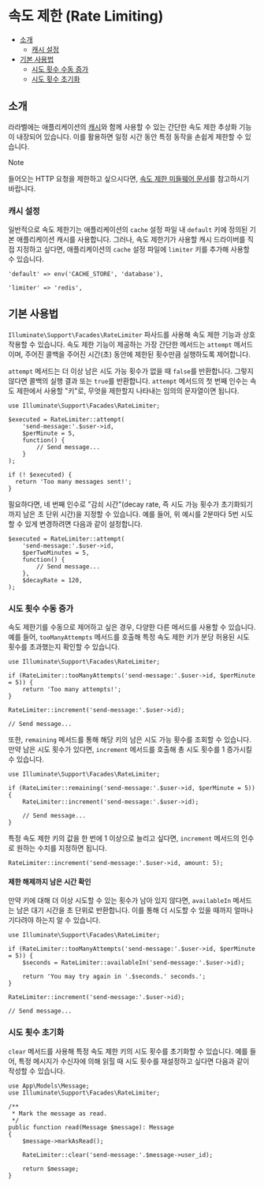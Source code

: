 # 속도 제한 (Rate Limiting)

- [소개](#introduction)
    - [캐시 설정](#cache-configuration)
- [기본 사용법](#basic-usage)
    - [시도 횟수 수동 증가](#manually-incrementing-attempts)
    - [시도 횟수 초기화](#clearing-attempts)

<a name="introduction"></a>
## 소개

라라벨에는 애플리케이션의 [캐시](cache)와 함께 사용할 수 있는 간단한 속도 제한 추상화 기능이 내장되어 있습니다. 이를 활용하면 일정 시간 동안 특정 동작을 손쉽게 제한할 수 있습니다.

> [!NOTE]  
> 들어오는 HTTP 요청을 제한하고 싶으시다면, [속도 제한 미들웨어 문서](/docs/11.x/routing#rate-limiting)를 참고하시기 바랍니다.

<a name="cache-configuration"></a>
### 캐시 설정

일반적으로 속도 제한기는 애플리케이션의 `cache` 설정 파일 내 `default` 키에 정의된 기본 애플리케이션 캐시를 사용합니다. 그러나, 속도 제한기가 사용할 캐시 드라이버를 직접 지정하고 싶다면, 애플리케이션의 `cache` 설정 파일에 `limiter` 키를 추가해 사용할 수 있습니다.

```
'default' => env('CACHE_STORE', 'database'),

'limiter' => 'redis',
```

<a name="basic-usage"></a>
## 기본 사용법

`Illuminate\Support\Facades\RateLimiter` 파사드를 사용해 속도 제한 기능과 상호작용할 수 있습니다. 속도 제한 기능이 제공하는 가장 간단한 메서드는 `attempt` 메서드이며, 주어진 콜백을 주어진 시간(초) 동안에 제한된 횟수만큼 실행하도록 제어합니다.

`attempt` 메서드는 더 이상 남은 시도 가능 횟수가 없을 때 `false`를 반환합니다. 그렇지 않다면 콜백의 실행 결과 또는 `true`를 반환합니다. `attempt` 메서드의 첫 번째 인수는 속도 제한에서 사용할 "키"로, 무엇을 제한할지 나타내는 임의의 문자열이면 됩니다.

```
use Illuminate\Support\Facades\RateLimiter;

$executed = RateLimiter::attempt(
    'send-message:'.$user->id,
    $perMinute = 5,
    function() {
        // Send message...
    }
);

if (! $executed) {
  return 'Too many messages sent!';
}
```

필요하다면, 네 번째 인수로 "감쇠 시간"(decay rate, 즉 시도 가능 횟수가 초기화되기까지 남은 초 단위 시간)을 지정할 수 있습니다. 예를 들어, 위 예시를 2분마다 5번 시도할 수 있게 변경하려면 다음과 같이 설정합니다.

```
$executed = RateLimiter::attempt(
    'send-message:'.$user->id,
    $perTwoMinutes = 5,
    function() {
        // Send message...
    },
    $decayRate = 120,
);
```

<a name="manually-incrementing-attempts"></a>
### 시도 횟수 수동 증가

속도 제한기를 수동으로 제어하고 싶은 경우, 다양한 다른 메서드를 사용할 수 있습니다. 예를 들어, `tooManyAttempts` 메서드를 호출해 특정 속도 제한 키가 분당 허용된 시도 횟수를 초과했는지 확인할 수 있습니다.

```
use Illuminate\Support\Facades\RateLimiter;

if (RateLimiter::tooManyAttempts('send-message:'.$user->id, $perMinute = 5)) {
    return 'Too many attempts!';
}

RateLimiter::increment('send-message:'.$user->id);

// Send message...
```

또한, `remaining` 메서드를 통해 해당 키의 남은 시도 가능 횟수를 조회할 수 있습니다. 만약 남은 시도 횟수가 있다면, `increment` 메서드를 호출해 총 시도 횟수를 1 증가시킬 수 있습니다.

```
use Illuminate\Support\Facades\RateLimiter;

if (RateLimiter::remaining('send-message:'.$user->id, $perMinute = 5)) {
    RateLimiter::increment('send-message:'.$user->id);

    // Send message...
}
```

특정 속도 제한 키의 값을 한 번에 1 이상으로 늘리고 싶다면, `increment` 메서드의 인수로 원하는 수치를 지정하면 됩니다.

```
RateLimiter::increment('send-message:'.$user->id, amount: 5);
```

<a name="determining-limiter-availability"></a>
#### 제한 해제까지 남은 시간 확인

만약 키에 대해 더 이상 시도할 수 있는 횟수가 남아 있지 않다면, `availableIn` 메서드는 남은 대기 시간을 초 단위로 반환합니다. 이를 통해 더 시도할 수 있을 때까지 얼마나 기다려야 하는지 알 수 있습니다.

```
use Illuminate\Support\Facades\RateLimiter;

if (RateLimiter::tooManyAttempts('send-message:'.$user->id, $perMinute = 5)) {
    $seconds = RateLimiter::availableIn('send-message:'.$user->id);

    return 'You may try again in '.$seconds.' seconds.';
}

RateLimiter::increment('send-message:'.$user->id);

// Send message...
```

<a name="clearing-attempts"></a>
### 시도 횟수 초기화

`clear` 메서드를 사용해 특정 속도 제한 키의 시도 횟수를 초기화할 수 있습니다. 예를 들어, 특정 메시지가 수신자에 의해 읽힐 때 시도 횟수를 재설정하고 싶다면 다음과 같이 작성할 수 있습니다.

```
use App\Models\Message;
use Illuminate\Support\Facades\RateLimiter;

/**
 * Mark the message as read.
 */
public function read(Message $message): Message
{
    $message->markAsRead();

    RateLimiter::clear('send-message:'.$message->user_id);

    return $message;
}
```
